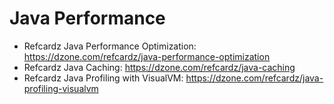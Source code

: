 # Java Performance
* Refcardz Java Performance Optimization: https://dzone.com/refcardz/java-performance-optimization
* Refcardz Java Caching: https://dzone.com/refcardz/java-caching
* Refcardz Java Profiling with VisualVM: https://dzone.com/refcardz/java-profiling-visualvm







